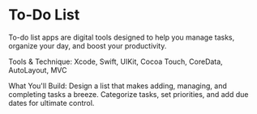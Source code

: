 # To-Do List
To-do list apps are digital tools designed to help you manage tasks, organize your day, and boost your productivity.

Tools & Technique: Xcode, Swift, UIKit, Cocoa Touch, CoreData, AutoLayout, MVC

What You'll Build:
Design a list that makes adding, managing, and completing tasks a breeze.
Categorize tasks, set priorities, and add due dates for ultimate control.
